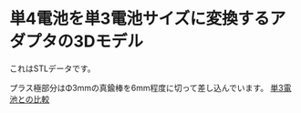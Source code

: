 # 単4電池を単3電池サイズに変換するアダプタの3Dモデル

これはSTLデータです。

プラス極部分はΦ3mmの真鍮棒を6mm程度に切って差し込んでいます。
[単3電池との比較](https://github.com/tarosay/aaa-aa-batteries-adapter-stl_data/blob/main/AdapterPhoto1.jpg)
